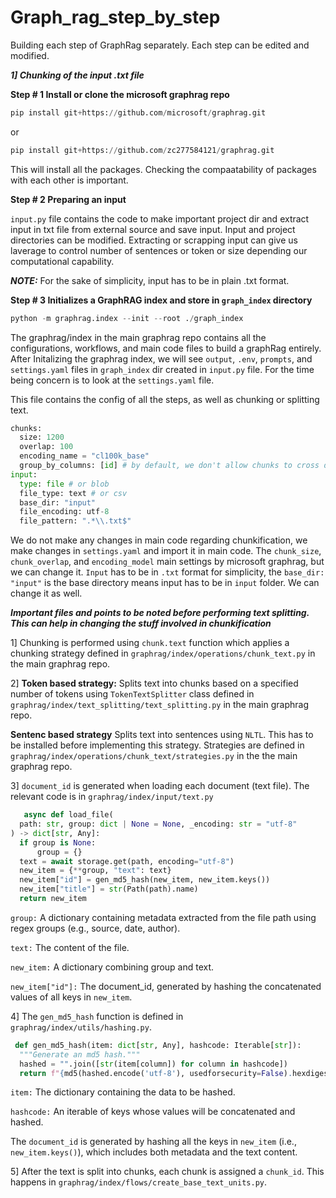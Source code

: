 # Graph_rag_step_by_step
Building each step of GraphRag separately. Each step can be edited and modified.



_**1] Chunking of the input .txt file**_




**Step # 1 Install or clone the microsoft graphrag repo**

```python
pip install git+https://github.com/microsoft/graphrag.git
```
or  
``` python
pip install git+https://github.com/zc277584121/graphrag.git
```
This will install all the packages. Checking the compaatability of packages with each other is important. 


**Step # 2 Preparing an input**

`input.py` file contains the code to make important project dir and extract input in txt file from external source and save input. Input and project directories can be modified. Extracting or scrapping input can give us laverage to control number of sentences or token or size depending our computational capability. 

_**NOTE:**_ For the sake of simplicity, input has to be in plain .txt format. 


**Step # 3 Initializes a GraphRAG index  and store in `graph_index` directory**
 

```python
python -m graphrag.index --init --root ./graph_index
```

The graphrag/index in the main graphrag repo contains all the configurations, workflows, and main code files to build a graphRag entirely. After Initalizing the graphrag index, we will see `output`, `.env`, `prompts`, and `settings.yaml` files in `graph_index` dir created in `input.py` file. For the time being concern is to look at the `settings.yaml` file. 

This file contains the config of all the steps, as well as chunking or splitting text. 
``` python
chunks:
  size: 1200
  overlap: 100
  encoding_name = "cl100k_base"
  group_by_columns: [id] # by default, we don't allow chunks to cross documents.
input:
  type: file # or blob
  file_type: text # or csv
  base_dir: "input"
  file_encoding: utf-8
  file_pattern: ".*\\.txt$"
```

We do not make any changes in main code regarding chunkification, we make changes in `settings.yaml` and import it in main code. The `chunk_size`, `chunk_overlap`, and `encoding_model` main settings by microsoft graphrag, but we can change it. `Input` has to be in `.txt` format for simplicity, the `base_dir: "input"` is the base directory means input has to be in `input` folder. We can change it as well. 


**_**Important files and points to be noted before performing text splitting. This can help in changing the stuff involved in chunkification**_**

1] Chunking is performed using `chunk.text` function which applies a chunking strategy defined in `graphrag/index/operations/chunk_text.py` in the main graphrag repo.

2] **Token based strategy:** Splits text into chunks based on a specified number of tokens using `TokenTextSplitter` class defined in `graphrag/index/text_splitting/text_splitting.py` in the main graphrag repo.

   **Sentenc based strategy** Splits text into sentences using `NLTL`. This has to be installed before implementing this strategy. Strategies are defined in `graphrag/index/operations/chunk_text/strategies.py` 
   in the the main graphrag repo.  

3] `document_id` is generated when loading each document (text file). The relevant code is in `graphrag/index/input/text.py`

  ```python
     async def load_file(
    path: str, group: dict | None = None, _encoding: str = "utf-8"
) -> dict[str, Any]:
    if group is None:
        group = {}
    text = await storage.get(path, encoding="utf-8")
    new_item = {**group, "text": text}
    new_item["id"] = gen_md5_hash(new_item, new_item.keys())
    new_item["title"] = str(Path(path).name)
    return new_item
```

 `group:` A dictionary containing metadata extracted from the file path using regex groups (e.g., source, date, author).

  `text:` The content of the file.

 `new_item:` A dictionary combining group and text.
 
 `new_item["id"]:` The document_id, generated by hashing the concatenated values of all keys in `new_item`.

 4] The `gen_md5_hash` function is defined in `graphrag/index/utils/hashing.py`.

  ```python
   def gen_md5_hash(item: dict[str, Any], hashcode: Iterable[str]):
    """Generate an md5 hash."""
    hashed = "".join([str(item[column]) for column in hashcode])
    return f"{md5(hashed.encode('utf-8'), usedforsecurity=False).hexdigest()}"
   ```

  `item:` The dictionary containing the data to be hashed.
  
  `hashcode:` An iterable of keys whose values will be concatenated and hashed.

  The `document_id` is generated by hashing all the keys in `new_item` (i.e., `new_item.keys()`), which includes both metadata and the text content.

  5] After the text is split into chunks, each chunk is assigned a `chunk_id`. This happens in `graphrag/index/flows/create_base_text_units.py`.


